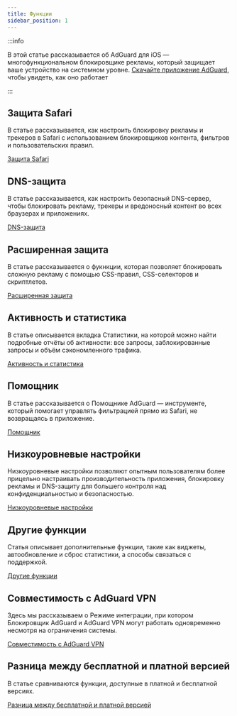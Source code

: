 ```yaml
---
title: Функции
sidebar_position: 1
---
```


:::info

В этой статье рассказывается об AdGuard для iOS — многофункциональном блокировщике рекламы, который защищает ваше устройство на системном уровне. [Скачайте приложение AdGuard](https://agrd.io/download-kb-adblock), чтобы увидеть, как оно работает

:::

## Защита Safari

В статье рассказывается, как настроить блокировку рекламы и трекеров в Safari с использованием блокировщиков контента, фильтров и пользовательских правил.

[Защита Safari](/adguard-for-ios/features/safari-protection.md)

## DNS-защита

В статье рассказывается, как настроить безопасный DNS-сервер, чтобы блокировать рекламу, трекеры и вредоносный контент во всех браузерах и приложениях.

[DNS-защита](/adguard-for-ios/features/dns-protection/)

## Расширенная защита

В статье рассказывается о фукнкции, которая позволяет блокировать сложную рекламу с помощью CSS-правил, CSS-селекторов и скриптлетов.

[Расширенная защита](/adguard-for-ios/features/advanced-protection.md)

## Активность и статистика

В статье описывается вкладка Статистики, на которой можно найти подробные отчёты об активности: все запросы, заблокированные запросы и объём сэкономленного трафика.

[Активность и статистика](/adguard-for-ios/features/activity.md)

## Помощник

В статье рассказывается о Помощнике AdGuard — инструменте, который помогает управлять фильтрацией прямо из Safari, не возвращаясь в приложение.

[Помощник](/adguard-for-ios/features/assistant.md)

## Низкоуровневые настройки

Низкоуровневые настройки позволяют опытным пользователям более прицельно настраивать производительность приложения, блокировку рекламы и DNS-защиту для большего контроля над конфиденциальностью и безопасностью.

[Низкоуровневые настройки](/adguard-for-ios/features/low-level-settings.md)

## Другие функции

Статья описывает дополнительные функции, такие как виджеты, автообновление и сброс статистики, а способы связаться с поддержкой.

[Другие функции](/adguard-for-ios/features/other-features.md)

## Совместимость с AdGuard VPN

Здесь мы рассказываем о Режиме интеграции, при котором Блокировщик AdGuard и AdGuard VPN могут работать одновременно несмотря на ограничения системы.

[Совместимость с AdGuard VPN](/adguard-for-ios/features/compatibility-with-adguard-vpn.md)

## Разница между бесплатной и платной версией

В статье сравниваются функции, доступные в платной и бесплатной версиях.

[Разница между бесплатной и платной версией](/adguard-for-ios/features/free-vs-full.md)
